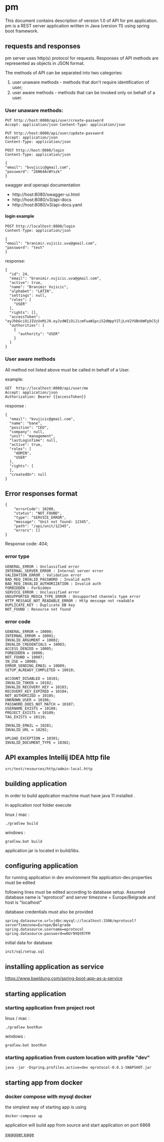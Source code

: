 # pm

This document contains description of version 1.0 of API for pm application. pm is a REST server
application written in Java (version 11) using spring boot framework.

## requests and responses

pm server uses http(s) protocol for requests. Responses of API methods are represented as objects in JSON
format.

The methods of API can be separated into two categories:

1. user unaware methods - methods that don't require identification of user;
2. user aware methods - methods that can be invoked only on behalf of a user.

### User unaware methods:

    PUT http://host:8080/api/user/create-password
    Accept: application/json Content-Type: application/json

    PUT http://host:8080/api/user/update-password
    Accept: application/json
    Content-Type: application/json

    POST http://host:8080/login
    Content-Type: application/json
    
    {
    "email": "bvujicic@gmail.com",
    "password": "26N64AcWYszk"
    }

swagger and openapi documentation

- http://host:8080/swagger-ui.html
- http://host:8080/v3/api-docs
- http://host:8080/v3/api-docs.yaml

#### login example

    POST http://localhost:8080/login
    Content-Type: application/json
    
    {
    "email": "branimir.vujicic.uva@gmail.com",
    "password": "test"
    }

response:

    {
      "id": 24,
      "email": "branimir.vujicic.uva@gmail.com",
      "active": true,
      "name": "Branimir Vujicic",
      "alphabet": "LATIN",
      "settings": null,
      "roles": [
        "USER"
      ],
      "rights": [],
      "accessToken": "eyJhbGciOiJIUzUxMiJ9.eyJzdWIiOiJicmFuaW1pci52dWppY2ljLnV2YUBnbWFpbC5jb20iLCJyb2xlcyI6WyJVU0VSIl0sInJpZ2h0cyI6W10sImlhdCI6MTYzNTExMDMwNCwiZXhwIjoxNjM1MTk2NzA0fQ.z1dnm1jVbdAMQiNFdiZ277VWmHl0QCEFGw8St9jwNVc1fAGlbsA8wd0UC43lxafKHO0wqZYnuRdz2TKxgytnrQ",
      "authorities": [
        {
          "authority": "USER"
        }
      ]
    }

### User aware methods

All method not listed above must be called in behalf of a User.

example:

    GET  http://localhost:8080/api/user/me
    Accept: application/json
    Authorization: Bearer {{accessToken}}

response :

    {
      "email": "bvujicic@gmail.com",
      "name": "bane",
      "position": "CEO",
      "company": null,
      "unit": "management",
      "lastLoginTime": null,
      "active": true,
      "roles": [
        "ADMIN",
        "USER"
      ],
      "rights": [
      ],
      "createdOn": null
    }

## Error responses format

    {
        "errorCode": 10200,
        "status": "NOT_FOUND",
        "type": "SERVICE_ERROR",
        "message": "Unit not found: 12345",
        "path": "/api/unit/12345",
        "errors": []
    }

Response code: 404;

### error type

    GENERAL_ERROR : Unclassified error 
    INTERNAL_SERVER_ERROR : Internal server error 
    VALIDATION_ERROR : Validation error 
    BAD_REQ_INVALID_PASSWORD : Invalid auth 
    BAD_REQ_INVALID_AUTHORIZATION : Invalid auth 
    FORBIDDEN : Forbidden 
    SERVICE_ERROR : Unclassified error 
    UNSUPPORTED_MEDIA_TYPE_ERROR : Unsupported channels type error 
    HTTP_MESSAGE_NOT_READABLE_ERROR : Http message not readable 
    DUPLICATE_KEY : Duplicate DB key 
    NOT_FOUND : Resource not found

### error code

    GENERAL_ERROR = 10000;                           
    INTERNAL_ERROR = 10001;                         
    INVALID_ARGUMENT = 10002;                       
    INVALID_CREDENTIALS = 10003;                    
    ACCESS_DENIED = 10005;                          
    FORBIDDEN = 10006;                              
    NOT_FOUND = 10007;                              
    IN_USE = 10008;                                 
    ERROR_SENDING_EMAIL = 10009;                    
    SETUP_ALREADY_COMPLETED = 10010;
    
    ACCOUNT_DISABLED = 10101;                       
    INVALID_TOKEN = 10102;                          
    INVALID_RECOVERY_KEY = 10103;                   
    RECOVERY_KEY_EXPIRED = 10104;                   
    NOT_AUTHORIZED = 10105;                         
    UNKNOWN_USER = 10106;                           
    PASSWORD_DOES_NOT_MATCH = 10107;                
    USERNAME_EXISTS = 10108;                        
    PROJECT_EXISTS = 10109;                         
    TAG_EXISTS = 10110;
    
    INVALID_EMAIL = 10201;                          
    INVALID_URL = 10202;
    
    UPLOAD_EXCEPTION = 10301;                       
    INVALID_DOCUMENT_TYPE = 10302;

## API examples Intellij IDEA http file

    src/test/resources/http/admin-local.http

## building application

In order to build application machine must have java 11 installed .

in application root folder execute

linux / mac :

    ./gradlew build

windows :

    gradlew.bat build

application jar is located in build/libs.

## configuring application

for running application in dev environment file application-dev.properties must be edited

following lines must be edited according to database setup. Assumed database name is "eprotocol" and server timezone =
Europe/Belgrade and host is "localhost"

database credentials must also be provided

    spring.datasource.url=jdbc:mysql://localhost:3306/eprotocol?serverTimezone=Europe/Belgrade
    spring.datasource.username=eprotocol
    spring.datasource.password=w6Ur9XQtR7FM

initial data for database

    init/sql/setup.sql

## installing application as service

https://www.baeldung.com/spring-boot-app-as-a-service

## starting application

### starting application from project root

linux / mac :

    ./gradlew bootRun

windows :

    gradlew.bat bootRun

### starting application from custom location with profile "dev"

    java -jar -Dspring.profiles.active=dev eprotocol-0.0.1-SNAPSHOT.jar

## starting app from docker


### docker compose with mysql docker

the simplest way of starting app is using

    docker-compose up

application will build app from source and start application on port 6868

[swagger page](http://localhost:6868/swagger-ui.html)
